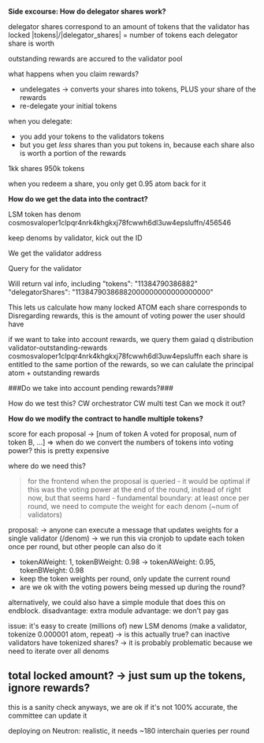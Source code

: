 
**Side excourse: How do delegator shares work?**

delegator shares correspond to an amount of tokens that the validator has locked
|tokens|/|delegator_shares| = number of tokens each delegator share is worth

outstanding rewards are accured to the validator pool

what happens when you claim rewards?
- undelegates -> converts your shares into tokens, PLUS your share of the rewards
- re-delegate your initial tokens

when you delegate:
- you add your tokens to the validators tokens
- but you get *less* shares than you put tokens in, because each share also is worth a portion of the rewards



1kk shares
950k tokens

when you redeem a share, you only get 0.95 atom back for it


**How do we get the data into the contract?**

LSM token has denom cosmosvaloper1clpqr4nrk4khgkxj78fcwwh6dl3uw4epsluffn/456546

keep denoms by validator, kick out the ID



We get the validator address

Query for the validator

Will return val info, including
 "tokens": "11384790386882"
 "delegatorShares": "11384790386882000000000000000000"

This lets us calculate how many locked ATOM each share corresponds to
Disregarding rewards, this is the amount of voting power the user should have

if we want to take into account rewards, we query them
gaiad q distribution validator-outstanding-rewards cosmosvaloper1clpqr4nrk4khgkxj78fcwwh6dl3uw4epsluffn
each share is entitled to the same portion of the rewards, so we can calulate the principal atom + outstanding rewards


###Do we take into account pending rewards?###


How do we test this?
CW orchestrator
CW multi test
Can we mock it out?


**How do we modify the contract to handle multiple tokens?**


score for each proposal -> [num of token A voted for proposal, num of token B, ...]
=> when do we convert the numbers of tokens into voting power? this is pretty expensive

where do we need this?
  > for the frontend
  > when the proposal is queried
    - it would be optimal if this was the voting power at the end of the round, instead of right now, but that seems hard
    - fundamental boundary: at least once per round, we need to compute the weight for each denom (~num of validators)

proposal:
-> anyone can execute a message that updates weights for a single validator (/denom)
-> we run this via cronjob to update each token once per round, but other people can also do it
- tokenAWeight: 1, tokenBWeight: 0.98 -> tokenAWeight: 0.95, tokenBWeight: 0.98
- keep the token weights per round, only update the current round
- are we ok with the voting powers being messed up during the round?

alternatively, we could also have a simple module that does this on endblock.
disadvantage: extra module
advantage: we don't pay gas


issue: it's easy to create (millions of) new LSM denoms (make a validator, tokenize 0.000001 atom, repeat)
-> is this actually true? can inactive validators have tokenized shares?
-> it is probably problematic because we need to iterate over all denoms


total locked amount? -> just sum up the tokens, ignore rewards?
--
this is a sanity check anyways, we are ok if it's not 100% accurate, the committee can update it


deploying on Neutron: realistic, it needs ~180 interchain queries per round